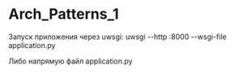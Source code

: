 # Arch_Patterns_1

Запуск приложения через uwsgi:
uwsgi --http :8000 --wsgi-file application.py

Либо напрямую файл application.py
